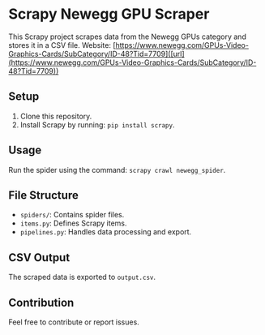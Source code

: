 # Scrapy Newegg GPU Scraper

This Scrapy project scrapes data from the Newegg GPUs category and stores it in a CSV file. 
Website: [https://www.newegg.com/GPUs-Video-Graphics-Cards/SubCategory/ID-48?Tid=7709]([url](https://www.newegg.com/GPUs-Video-Graphics-Cards/SubCategory/ID-48?Tid=7709))

## Setup
1. Clone this repository.
2. Install Scrapy by running: `pip install scrapy`.

## Usage
Run the spider using the command: `scrapy crawl newegg_spider`.

## File Structure
- `spiders/`: Contains spider files.
- `items.py`: Defines Scrapy items.
- `pipelines.py`: Handles data processing and export.

## CSV Output
The scraped data is exported to `output.csv`.

## Contribution
Feel free to contribute or report issues.
